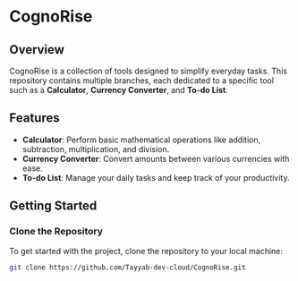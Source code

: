 # CognoRise

## Overview
CognoRise is a collection of tools designed to simplify everyday tasks. This repository contains multiple branches, each dedicated to a specific tool such as a **Calculator**, **Currency Converter**, and **To-do List**.

## Features
- **Calculator**: Perform basic mathematical operations like addition, subtraction, multiplication, and division.
- **Currency Converter**: Convert amounts between various currencies with ease.
- **To-do List**: Manage your daily tasks and keep track of your productivity.

## Getting Started
### Clone the Repository
To get started with the project, clone the repository to your local machine:
```bash
git clone https://github.com/Tayyab-dev-cloud/CognoRise.git

